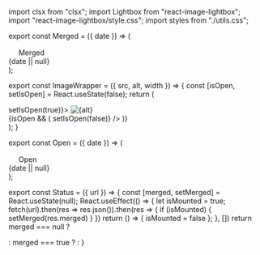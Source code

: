 import clsx from "clsx";
import Lightbox from "react-image-lightbox";
import "react-image-lightbox/style.css";
import styles from "./utils.css";

export const Merged = ({ date }) => (
  <div>
  <div className="merged">
    <span>
      <svg
        height="16"
        viewBox="0 0 16 16"
        version="1.1"
        width="16"
        fill="white"
        aria-hidden="true"
        className="status_svg"
      >
        <path
          fillRule="evenodd"
          d="M5 3.254V3.25v.005a.75.75 0 110-.005v.004zm.45 1.9a2.25 2.25 0 10-1.95.218v5.256a2.25 2.25 0 101.5 0V7.123A5.735 5.735 0 009.25 9h1.378a2.251 2.251 0 100-1.5H9.25a4.25 4.25 0 01-3.8-2.346zM12.75 9a.75.75 0 100-1.5.75.75 0 000 1.5zm-8.5 4.5a.75.75 0 100-1.5.75.75 0 000 1.5z"
        ></path>
      </svg>
      Merged
    </span>
  </div>
  {date || null}
  </div>
);

export const ImageWrapper = ({ src, alt, width }) => {
const [isOpen, setIsOpen] = React.useState(false);
return (
  <div>
    <div className="image-zoom" onClick={() => setIsOpen(true)}>
      <img src={src} alt={alt} width={width} />
    </div>
    {isOpen && (
      <Lightbox
        mainSrc={src}
        onCloseRequest={() => setIsOpen(false)}
      />
    )}
  </div>
);
}

export const Open = ({ date }) => (
<div>
  <div className="open">
    <span>
      <svg
        height="16"
        viewBox="0 0 16 16"
        version="1.1"
        width="16"
        fill="white"
        aria-hidden="true"
        className="status_svg"
      >
        <path
          fillRule="evenodd"
          d="M7.177 3.073L9.573.677A.25.25 0 0110 .854v4.792a.25.25 0 01-.427.177L7.177 3.427a.25.25 0 010-.354zM3.75 2.5a.75.75 0 100 1.5.75.75 0 000-1.5zm-2.25.75a2.25 2.25 0 113 2.122v5.256a2.251 2.251 0 11-1.5 0V5.372A2.25 2.25 0 011.5 3.25zM11 2.5h-1V4h1a1 1 0 011 1v5.628a2.251 2.251 0 101.5 0V5A2.5 2.5 0 0011 2.5zm1 10.25a.75.75 0 111.5 0 .75.75 0 01-1.5 0zM3.75 12a.75.75 0 100 1.5.75.75 0 000-1.5z"
        ></path>
      </svg>
      Open
    </span>
  </div>
  {date || null}
</div>
);

export const Status = ({ url }) => {
  const [merged, setMerged] = React.useState(null);
  React.useEffect(() => {
    let isMounted = true;
    fetch(url).then(res => res.json()).then(res => {
      if (isMounted) {
      setMerged(res.merged)
      }
    })
    return () => { isMounted = false };
  }, [])
  return merged === null ? <div /> : merged === true ? <Merged /> : <Open />
}
